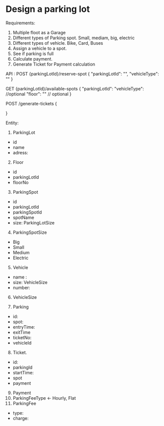 # Design a parking lot 

Requirements: 

1. Multiple floot as a Garage
2. Different types of Parking spot. Small, mediam, big, electric
3. Different types of vehicle. Bike, Card, Buses
3. Assign a vehicle to a spot.
4. See if parking is full
5. Calculate payment.
6. Generate Ticket for Payment calculation

API :
POST  {parkingLotId}/reserve-spot
{
    "parkingLotId": "",
    "vehicleType": "" 
}

GET  {parkingLotId}/available-spots
{
    "parkingLotId":
    "vehicleType": //optional
    "floor": "" // optional
}

POST /generate-tickets
{

}

Entity:

1. ParkingLot 
- id
- name
- adress: 

2. Floor
- id 
- parkingLotId
- floorNo

3. ParkingSpot
- id
- parkingLotId
- parkingSpotId
- spotName
- size: ParkingLotSize

4. ParkingSpotSize
- Big
- Small
- Medium
- Electric

5. Vehicle
- name : 
- size: VehicleSize
- number:

6. VehicleSize

7. Parking
- id: 
- spot: 
- entryTime:
- exitTime
- ticketNo:
- vehicleId

8. Ticket.
- id: 
- parkingId 
- startTime: 
- spot
- payment 

9. Payment
10. ParkingFeeType <- Hourly, Flat
11. ParkingFee 
- type: 
- charge: 